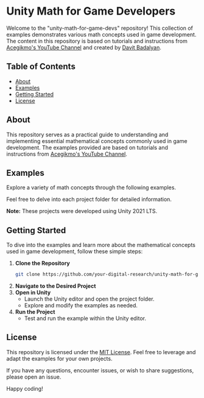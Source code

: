 # Unity Math for Game Developers

Welcome to the "unity-math-for-game-devs" repository! This collection of examples demonstrates various math concepts used in game development. The content in this repository is based on tutorials and instructions from [Acegikmo's YouTube Channel](https://www.youtube.com/@Acegikmo/videos) and created by [Davit Badalyan](https://github.com/davit-badalyan).

## Table of Contents

- [About](#about)
- [Examples](#examples)
- [Getting Started](#getting-started)
- [License](#license)

## <a name="about"></a> About

This repository serves as a practical guide to understanding and implementing essential mathematical concepts commonly used in game development. The examples provided are based on tutorials and instructions from [Acegikmo's YouTube Channel](https://www.youtube.com/@Acegikmo/videos).

## <a name="examples"></a> Examples

Explore a variety of math concepts through the following examples.

Feel free to delve into each project folder for detailed information.

**Note:** These projects were developed using Unity 2021 LTS.

## <a name="getting-started"></a> Getting Started

To dive into the examples and learn more about the mathematical concepts used in game development, follow these simple steps:

1. **Clone the Repository**
   ```bash
   git clone https://github.com/your-digital-research/unity-math-for-game-devs.git
2. **Navigate to the Desired Project**
3. **Open in Unity**
   - Launch the Unity editor and open the project folder.
   - Explore and modify the examples as needed.
4. **Run the Project**
   - Test and run the example within the Unity editor.

## <a name="license"></a> License

This repository is licensed under the [MIT License](https://opensource.org/license/mit/). Feel free to leverage and adapt the examples for your own projects.

If you have any questions, encounter issues, or wish to share suggestions, please open an issue.

Happy coding!
